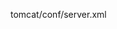 tomcat/conf/server.xml


<Valve className="org.apache.catalina.valves.AccessLogValve" directory="logs"
       prefix="localhost_access_log" suffix=".txt"
       pattern="%t %{X-Real-IP}i %h %A %l %u &quot;%r&quot; %s %b %D" resolveHosts="false"/>
<!-- 
%a   这是记录访问者的IP，在日志里是127.0.0.1
%A   这是记录本地服务器的IP，在日志里是192.168.254.108
%b   发送信息的字节数，不包括http头，如果字节数为0的话，显示为-
%B   发送信息的字节数，不包括http头。
%h   服务器的名称。如果resolveHosts为false的话，这里就是IP地址了，例如我的日志里是10.217.14.16
%H   访问者的协议，这里是HTTP/1.0
%l   官方解释：Remote logical username from identd (可能这样翻译：记录浏览者进行身份验证时提供的名字)(always returns '-')
%m   访问的方式，是GET还是POST
%p   本地接收访问的端口 
%q   比如你访问的是aaa.jsp?bbb=ccc，那么这里就显示?bbb=ccc，就是querystring的意思
%r   First line of the request (method and request URI) 请求的方法和URL
%s   http的响应状态码 
%S   用户的session ID,这个session ID大家可以另外查一下详细的解释，反正每次都会生成不同的session ID
%t   请求时间
%u   得到了验证的访问者，否则就是"-"
%U   访问的URL地址，我这里是/rightmainima/leftbott4.swf
%v   服务器名称，可能就是你url里面写的那个吧，我这里是localhost
%D   Time taken to process the request,in millis，请求消耗的时间，以毫秒记
%T   Time taken to process the request,in seconds，请求消耗的时间，以秒记


cat log/tomcat/localhost_access_log.2018-12-25.txt | awk '{print $(1)" "$0}' | sort -n -r | head -3

cat log/tomcat/localhost_access_log.2018-12-25.txt | awk '{print $(NF)" "$0}' | sort -n -r| awk '{$1="";print $0}' | head -1000

192.168.31.198 173.100.2.100 173.100.2.2 - - [25/Dec/2018:22:50:10 +0800] "GET /cluster/ HTTP/1.0" 200 462 39
192.168.31.198 173.100.2.100 173.100.2.3 - - [25/Dec/2018:22:50:11 +0800] "GET /cluster/ HTTP/1.0" 200 462 35
访问者真实IP | NGINX 主机ip | tomcat主机IP(日志产生者) | ... | 返回状态|发送字节数|请求消耗时间ms|
以最后一列倒序排序，查询前1000条比较耗时的请求以便优化
 -->